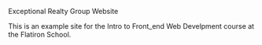 Exceptional Realty Group Website

This is an example site for the Intro to Front_end Web Develpment course at the Flatiron School.
